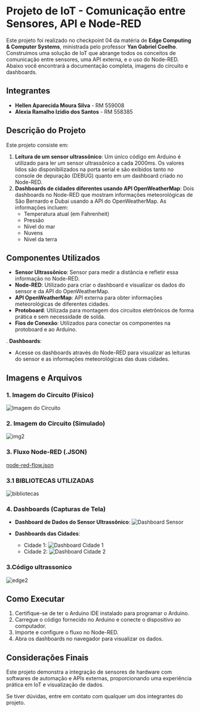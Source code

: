 # Projeto de IoT - Comunicação entre Sensores, API e Node-RED

Este projeto foi realizado no checkpoint 04 da matéria de **Edge Computing & Computer Systems**, ministrada pelo professor **Yan Gabriel Coelho**.
Construimos uma solução de IoT que abrange todos os conceitos de comunicação entre sensores, uma API externa, e o uso do Node-RED. Abaixo você encontrará a documentação completa, imagens do circuito e dashboards.

## Integrantes

- **Hellen Aparecida Moura Silva** - RM 559008
- **Alexia Ramalho Izidio dos Santos** - RM 558385

## Descrição do Projeto

Este projeto consiste em:
1. **Leitura de um sensor ultrassônico**: Um único código em Arduino é utilizado para ler um sensor ultrassônico a cada 2000ms. Os valores lidos são disponibilizados na porta serial e são exibidos tanto no console de depuração (DEBUG) quanto em um dashboard criado no Node-RED.
2. **Dashboards de cidades diferentes usando API OpenWeatherMap**: Dois dashboards no Node-RED que mostram informações meteorológicas de São Bernardo e Dubai usando a API do OpenWeatherMap. As informações incluem:
   - Temperatura atual (em Fahrenheit)
   - Pressão
   - Nível do mar
   - Nuvens
   - Nível da terra

## Componentes Utilizados

- **Sensor Ultrassônico**: Sensor para medir a distância e refletir essa informação no Node-RED.
- **Node-RED**: Utilizado para criar o dashboard e visualizar os dados do sensor e da API do OpenWeatherMap.
- **API OpenWeatherMap**: API externa para obter informações meteorológicas de diferentes cidades.
- **Protoboard**: Utilizada para montagem dos circuitos eletrônicos de forma prática e sem necessidade de solda.
- **Fios de Conexão**: Utilizados para conectar os componentes na protoboard e ao Arduino.

. **Dashboards**:
   - Acesse os dashboards através do Node-RED para visualizar as leituras do sensor e as informações meteorológicas das duas cidades.

## Imagens e Arquivos

### 1. Imagem do Circuito (Físico)

![Imagem do Circuito](link_para_imagem_do_circuito)


### 2. Imagem do Circuito (Simulado)
![img2](https://github.com/user-attachments/assets/86e41754-eb9a-4122-9ec3-bae0d33b6ba1)


### 3. Fluxo Node-RED (.JSON)

 [node-red-flow.json](link_para_arquivo_json)

### 3.1 BIBLIOTECAS UTILIZADAS 
![bibliotecas](https://github.com/user-attachments/assets/dc859414-88c4-4fc1-9f80-6fa76d80f267)



### 4. Dashboards (Capturas de Tela)

- **Dashboard de Dados do Sensor Ultrassônico**:
  ![Dashboard Sensor](link_para_dashboard_sensor)

- **Dashboards das Cidades**:
  - Cidade 1: ![Dashboard Cidade 1](link_para_dashboard_cidade1)
  - Cidade 2: ![Dashboard Cidade 2](link_para_dashboard_cidade2)


### 3.Código ultrassonico 

![edge2](https://github.com/user-attachments/assets/b4250b84-8d2c-4c9d-8fed-8261fc6281d3)



## Como Executar

1. Certifique-se de ter o Arduino IDE instalado para programar o Arduino.
2. Carregue o código fornecido no Arduino e conecte o dispositivo ao computador.
3. Importe e configure o fluxo no Node-RED.
4. Abra os dashboards no navegador para visualizar os dados.

## Considerações Finais

Este projeto demonstra a integração de sensores de hardware com softwares de automação e APIs externas, proporcionando uma experiência prática em IoT e visualização de dados.

Se tiver dúvidas, entre em contato com qualquer um dos integrantes do projeto.
